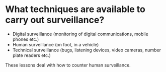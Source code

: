 [Title]: # (Surveillance techniques)
[Order]: # (12)

# What techniques are available to carry out surveillance?

*   Digital surveillance (monitoring of digital communications, mobile phones etc.)
*   Human surveillance (on foot, in a vehicle)
*   Technical surveillance (bugs, listening devices, video cameras, number plate readers etc.)

These lessons deal with how to counter human surveillance.